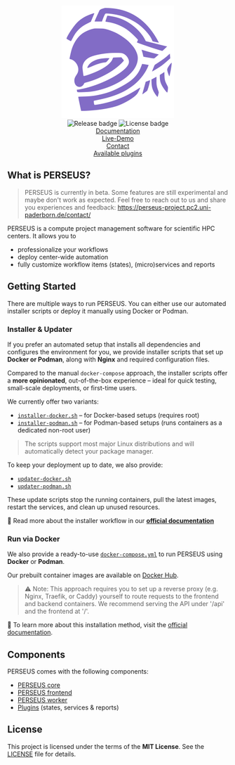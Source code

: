 <div>
    <div align="center">
        <img src="perseus.svg" alt="PERSEUS logo" width="256" height="256" />
    </div>
    <div align="center">
        <img src="https://img.shields.io/github/v/release/pc2-perseus/perseus?color=826CC6" alt="Release badge" />
        <img src="https://img.shields.io/badge/license-MIT-green" alt="License badge" />
    </div>
    <div align="center">
        <a href="https://perseus-project.pc2.uni-paderborn.de/docs/">Documentation</a><br />
        <a href="https://perseus-project.pc2.uni-paderborn.de/preview/">Live-Demo</a><br />
        <a href="https://perseus-project.pc2.uni-paderborn.de/contact/">Contact</a><br />
        <a href="https://github.com/pc2-perseus/plugins">Available plugins</a>
    </div>
</div>


## What is PERSEUS?

> PERSEUS is currently in beta. Some features are still experimental and maybe don't work as expected.
> Feel free to reach out to us and share you experiences and feedback: https://perseus-project.pc2.uni-paderborn.de/contact/

PERSEUS is a compute project management software for scientific HPC centers. It allows you to
* professionalize your workflows
* deploy center-wide automation
* fully customize workflow items (states), (micro)services and reports

## Getting Started

There are multiple ways to run PERSEUS.
You can either use our automated installer scripts or deploy it manually using Docker or Podman.

### Installer & Updater

If you prefer an automated setup that installs all dependencies and configures the environment for you, we provide installer scripts that set up **Docker or Podman**, along with **Nginx** and required configuration files.

Compared to the manual `docker-compose` approach, the installer scripts offer a **more opinionated**, out-of-the-box experience – ideal for quick testing, small-scale deployments, or first-time users.

We currently offer two variants:

* [`installer-docker.sh`](https://github.com/pc2-perseus/perseus/installer-docker.sh) – for Docker-based setups (requires root)
* [`installer-podman.sh`](https://github.com/pc2-perseus/perseus/installer-podman.sh) – for Podman-based setups (runs containers as a dedicated non-root user)

> The scripts support most major Linux distributions and will automatically detect your package manager.

To keep your deployment up to date, we also provide:

* [`updater-docker.sh`](https://github.com/pc2-perseus/perseus/updater-docker.sh)
* [`updater-podman.sh`](https://github.com/pc2-perseus/perseus/updater-podman.sh)

These update scripts stop the running containers, pull the latest images, restart the services, and clean up unused resources.

📖 Read more about the installer workflow in our
[**official documentation**](https://perseus-project.pc2.uni-paderborn.de/installation/use_install_script/)

### Run via Docker

We also provide a ready-to-use [`docker-compose.yml`](https://github.com/pc2-perseus/perseus/docker-compose.yml) to run PERSEUS using **Docker** or **Podman**.

Our prebuilt container images are available on [Docker Hub](https://hub.docker.com/u/pc2upb).

> ⚠️ Note: This approach requires you to set up a reverse proxy (e.g. Nginx, Traefik, or Caddy) yourself to route requests to the frontend and backend containers. We recommend serving the API under '/api' and the frontend at '/'.

📖 To learn more about this installation method, visit the [official documentation](https://perseus-project.pc2.uni-paderborn.de/installation/use_docker-compose/).



## Components

PERSEUS comes with the following components:
* [PERSEUS core](https://github.com/pc2-perseus/core)
* [PERSEUS frontend](https://github.com/pc2-perseus/frontend)
* [PERSEUS worker](https://github.com/pc2-perseus/worker)
* [Plugins](https://github.com/pc2-perseus/plugins) (states, services & reports)

## License

This project is licensed under the terms of the **MIT License**.
See the [LICENSE](https://github.com/pc2-perseus/perseus/tree/main/LICENSE) file for details.
